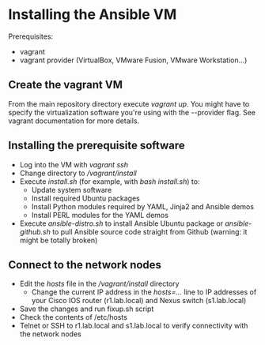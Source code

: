 # Installing the Ansible VM

Prerequisites:
* vagrant
* vagrant provider (VirtualBox, VMware Fusion, VMware Workstation...)

## Create the vagrant VM
From the main repository directory execute *vagrant up*. You might have to specify the virtualization software you're using with the --provider flag. See vagrant documentation for more details.

## Installing the prerequisite software
* Log into the VM with *vagrant ssh*
* Change directory to _/vagrant/install_
* Execute *install.sh* (for example, with *bash install.sh*) to:
  * Update system software
  * Install required Ubuntu packages
  * Install Python modules required by YAML, Jinja2 and Ansible demos
  * Install PERL modules for the YAML demos
* Execute *ansible-distro.sh* to install Ansible Ubuntu package or *ansible-github.sh* to pull Ansible source code straight from Github (warning: it might be totally broken)

## Connect to the network nodes
* Edit the *hosts* file in the */vagrant/install* directory
  * Change the current IP address in the *hosts=...* line to IP addresses of your Cisco IOS router (r1.lab.local) and Nexus switch (s1.lab.local)
* Save the changes and run fixup.sh script
* Check the contents of /etc/hosts
* Telnet or SSH to r1.lab.local and s1.lab.local to verify connectivity with the network nodes
